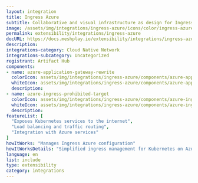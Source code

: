 ```yaml
---
layout: integration
title: Ingress Azure
subtitle: Collaborative and visual infrastructure as design for Ingress Azure
image: /assets/img/integrations/ingress-azure/icons/color/ingress-azure-color.svg
permalink: extensibility/integrations/ingress-azure
docURL: https://docs.meshplay.io/extensibility/integrations/ingress-azure
description: 
integrations-category: Cloud Native Network
integrations-subcategory: Uncategorized
registrant: Artifact Hub
components: 
- name: azure-application-gateway-rewrite
  colorIcon: assets/img/integrations/ingress-azure/components/azure-application-gateway-rewrite/icons/color/azure-application-gateway-rewrite-color.svg
  whiteIcon: assets/img/integrations/ingress-azure/components/azure-application-gateway-rewrite/icons/white/azure-application-gateway-rewrite-white.svg
  description: 
- name: azure-ingress-prohibited-target
  colorIcon: assets/img/integrations/ingress-azure/components/azure-ingress-prohibited-target/icons/color/azure-ingress-prohibited-target-color.svg
  whiteIcon: assets/img/integrations/ingress-azure/components/azure-ingress-prohibited-target/icons/white/azure-ingress-prohibited-target-white.svg
  description: 
featureList: [
  "Exposes Kubernetes services to the internet",
  "Load balancing and traffic routing",
  "Integration with Azure services"
]
howItWorks: "Manages Ingress Azure configuration"
howItWorksDetails: "Simplified ingress management for Kubernetes on Azure"
language: en
list: include
type: extensibility
category: integrations
---
```


